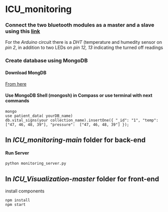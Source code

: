 # ICU_monitoring

### Connect the two bluetooth modules as a master and a slave using this [link](https://www.youtube.com/watch?v=hyME1osgr7s.md)

For the *Arduino* circuit there is a *DHT* (temperature and humedity sensor on *pin 2*, in addition to two LEDs on *pin 12, 13* indicating the turned off readings

### Create database using MongoDB

#### Download MongDB 
[From here](https://www.mongodb.com/try/download/community)

#### Use MongoDB Shell (mongosh)   in Compass or use terminal with next commands 

```
mongo
use patient_data( yourDB_name)
db.vital_signs(your collection_name).insertOne({ "_id": "1", "temp": ["47, 46, 48, 39"], "pressure":  ["47, 46, 48, 39"] });
```

## In *ICU_monitoring-main* folder for back-end

#### Run Server 
```
python monitoring_server.py
```
## In *ICU_Visualization-master* folder for front-end
install components
```
npm install
npm start
```